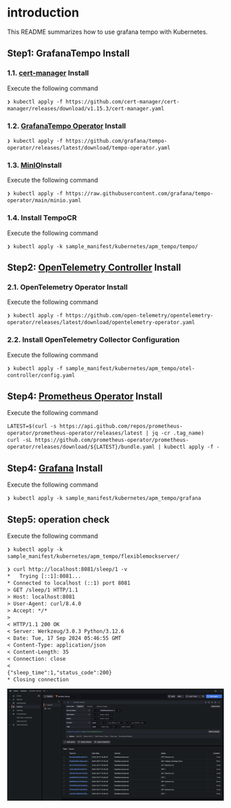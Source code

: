 # introduction

This README summarizes how to use grafana tempo with Kubernetes.

## Step1: GrafanaTempo Install

### 1.1. [cert-manager](https://cert-manager.io/docs/installation/#default-static-install) Install

Execute the following command

```:terminal
❯ kubectl apply -f https://github.com/cert-manager/cert-manager/releases/download/v1.15.3/cert-manager.yaml
```

### 1.2. [GrafanaTempo Operator](https://github.com/grafana/tempo-operator) Install

```:terminal
❯ kubectl apply -f https://github.com/grafana/tempo-operator/releases/latest/download/tempo-operator.yaml
```

### 1.3. [MinIO](https://min.io/)Install

Execute the following command

```:terminal
❯ kubectl apply -f https://raw.githubusercontent.com/grafana/tempo-operator/main/minio.yaml
```

### 1.4. Install TempoCR

Execute the following command

```:terminal
❯ kubectl apply -k sample_manifest/kubernetes/apm_tempo/tempo/
```

## Step2: [OpenTelemetry Controller](https://github.com/open-telemetry/opentelemetry-operator) Install

### 2.1. OpenTelemetry Operator Install

Execute the following command

```:terminal
❯ kubectl apply -f https://github.com/open-telemetry/opentelemetry-operator/releases/latest/download/opentelemetry-operator.yaml
```

### 2.2. Install OpenTelemetry Collector Configuration

Execute the following command

```:terminal
❯ kubectl apply -f sample_manifest/kubernetes/apm_tempo/otel-controller/config.yaml
```

## Step4: [Prometheus Operator](https://github.com/prometheus-operator/prometheus-operator) Install

Execute the following command

```:terminal
LATEST=$(curl -s https://api.github.com/repos/prometheus-operator/prometheus-operator/releases/latest | jq -cr .tag_name)
curl -sL https://github.com/prometheus-operator/prometheus-operator/releases/download/${LATEST}/bundle.yaml | kubectl apply -f -
```


## Step4: [Grafana](https://github.com/grafana/grafana) Install

Execute the following command

```:terminal
❯ kubectl apply -k sample_manifest/kubernetes/apm_tempo/grafana
```

## Step5: operation check

Execute the following command

```:terminal
❯ kubectl apply -k sample_manifest/kubernetes/apm_tempo/flexiblemockserver/
```

```:terminal
❯ curl http://localhost:8081/sleep/1 -v
*   Trying [::1]:8081...
* Connected to localhost (::1) port 8081
> GET /sleep/1 HTTP/1.1
> Host: localhost:8081
> User-Agent: curl/8.4.0
> Accept: */*
>
< HTTP/1.1 200 OK
< Server: Werkzeug/3.0.3 Python/3.12.6
< Date: Tue, 17 Sep 2024 05:46:55 GMT
< Content-Type: application/json
< Content-Length: 35
< Connection: close
<
{"sleep_time":1,"status_code":200}
* Closing connection
```

![image](./image/image.png)
